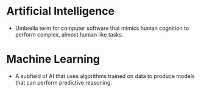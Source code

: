 # Artificial Intelligence
- Umbrella term for computer software that mimics human cognition to perform complex, almost human like tasks.

# Machine Learning
- A subfield of AI that uses algorithms trained on data to produce models that can perform predictive reasoning.